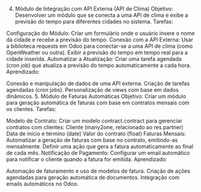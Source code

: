 4. Módulo de Integração com API Externa (API de Clima)
Objetivo: Desenvolver um módulo que se conecta a uma API de clima e exibe a previsão do tempo para diferentes cidades no sistema.
Tarefas:

Configuração do Módulo:
Criar um formulário onde o usuário insere o nome da cidade e recebe a previsão do tempo.
Conexão com a API Externa:
Usar a biblioteca requests em Odoo para conectar-se a uma API de clima (como OpenWeather ou outra).
Exibir a previsão do tempo em tempo real para a cidade inserida.
Automatizar a Atualização:
Criar uma tarefa agendada (cron job) que atualiza a previsão do tempo automaticamente a cada hora.
Aprendizado:

Conexão e manipulação de dados de uma API externa.
Criação de tarefas agendadas (cron jobs).
Personalização de views com base em dados dinâmicos.
5. Módulo de Faturas Automáticas
Objetivo: Criar um módulo para geração automática de faturas com base em contratos mensais com os clientes.
Tarefas:

Modelo de Contrato:
Criar um modelo contract.contract para gerenciar contratos com clientes:
Cliente (many2one, relacionado ao res.partner)
Data de início e término (date)
Valor do contrato (float)
Faturas Mensais:
Automatizar a geração de faturas com base no contrato, emitindo-as mensalmente.
Definir uma ação que gera a fatura automaticamente ao final de cada mês.
Notificação de Pagamento:
Configurar um email automático para notificar o cliente quando a fatura for emitida.
Aprendizado:

Automação de faturamento e uso de modelos de fatura.
Criação de ações agendadas para geração automática de documentos.
Integração com emails automáticos no Odoo.